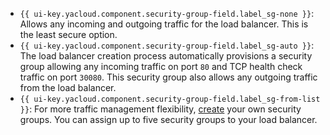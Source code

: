 * `{{ ui-key.yacloud.component.security-group-field.label_sg-none }}`: Allows any incoming and outgoing traffic for the load balancer. This is the least secure option.
* `{{ ui-key.yacloud.component.security-group-field.label_sg-auto }}`: The load balancer creation process automatically provisions a security group allowing any incoming traffic on port `80` and TCP health check traffic on port `30080`. This security group also allows any outgoing traffic from the load balancer.
* `{{ ui-key.yacloud.component.security-group-field.label_sg-from-list }}`: For more traffic management flexibility, [create](../../vpc/operations/security-group-create.md) your own security groups. You can assign up to five security groups to your load balancer.